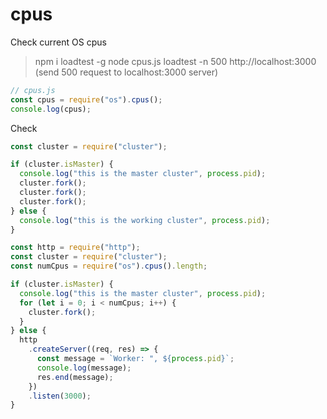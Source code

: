 # cpus
Check current OS cpus

> npm i loadtest -g
> node cpus.js
> loadtest -n 500 http://localhost:3000 (send 500 request to localhost:3000 server)

```javascript
// cpus.js
const cpus = require("os").cpus();
console.log(cpus);
```

Check

```javascript
const cluster = require("cluster");

if (cluster.isMaster) {
  console.log("this is the master cluster", process.pid);
  cluster.fork();
  cluster.fork();
  cluster.fork();
} else {
  console.log("this is the working cluster", process.pid);
}
``` 
 
```javascript
const http = require("http");
const cluster = require("cluster");
const numCpus = require("os").cpus().length;

if (cluster.isMaster) {
  console.log("this is the master cluster", process.pid);
  for (let i = 0; i < numCpus; i++) {
    cluster.fork();
  }
} else {
  http
    .createServer((req, res) => {
      const message = `Worker: ", ${process.pid}`;
      console.log(message);
      res.end(message);
    })
    .listen(3000);
}
```
